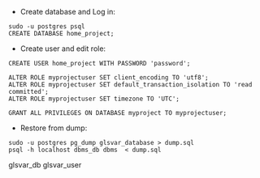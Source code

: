 + Create database and Log in:
```
sudo -u postgres psql
CREATE DATABASE home_project;
```

+ Create user and edit role:
```
CREATE USER home_project WITH PASSWORD 'password';

ALTER ROLE myprojectuser SET client_encoding TO 'utf8';
ALTER ROLE myprojectuser SET default_transaction_isolation TO 'read committed';
ALTER ROLE myprojectuser SET timezone TO 'UTC';

GRANT ALL PRIVILEGES ON DATABASE myproject TO myprojectuser;
```


+ Restore from dump:
```
sudo -u postgres pg_dump glsvar_database > dump.sql
psql -h localhost dbms_db dbms  < dump.sql  
```

glsvar_db
glsvar_user


